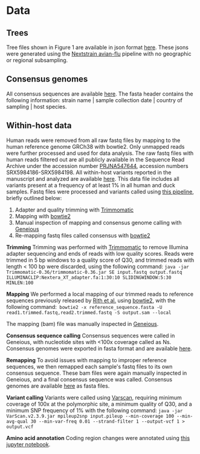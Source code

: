 # Data

## Trees 
Tree files shown in Figure 1 are available in json format [here](https://github.com/blab/h5n1-cambodia/tree/master/data/tree-jsons). These jsons were generated using the [Nextstrain avian-flu](https://github.com/nextstrain/avian-flu) pipeline with no geographic or regional subsampling. 

## Consensus genomes 
All consensus sequences are available [here](https://github.com/blab/h5n1-cambodia/tree/master/data/consensus-genomes). The fasta header contains the following information: strain name | sample collection date | country of sampling | host species. 


## Within-host data  
Human reads were removed from all raw fastq files by mapping to the human reference genome GRCh38 with bowtie2. Only unmapped reads were further processed and used for data analysis. The raw fastq files with human reads filtered out are all publicly available in the Sequence Read Archive under the accession number [PRJNA547644](https://www.ncbi.nlm.nih.gov/sra/?term=PRJNA547644), accession numbers SRX5984186-SRX5984198. All within-host variants reported in the manuscript and analyzed are available [here](https://github.com/blab/h5n1-cambodia/blob/master/data/within-host-variants-1%25.txt). This data file includes all variants present at a frequency of at least 1% in all human and duck samples. Fastq files were processed and variants called using [this pipeline](https://github.com/lmoncla/illumina_pipeline), briefly outlined below: 

1. Adapter and quality trimming with [Trimmomatic](http://www.usadellab.org/cms/?page=trimmomatic )
2. Mapping with [bowtie2](http://bowtie-bio.sourceforge.net/bowtie2/index.shtml)
3. Manual inspection of mapping and consensus genome calling with [Geneious](https://www.geneious.com/) 
4. Re-mapping fastq files called consensus with [bowtie2](http://bowtie-bio.sourceforge.net/bowtie2/index.shtml)


**Trimming**
Trimming was performed with [Trimmomatic](http://www.usadellab.org/cms/?page=trimmomatic ) to remove Illumina adapter sequencing and ends of reads with low quality scores. Reads were trimmed in 5 bp windows to a quality score of Q30, and trimmed reads with length < 100 bp were discarded, using the following command: `java -jar Trimmomatic-0.36/trimmomatic-0.36.jar SE input.fastq output.fastq ILLUMINACLIP:Nextera_XT_adapter.fa:1:30:10 SLIDINGWINDOW:5:30 MINLEN:100`

**Mapping**
We performed a local mapping of our trimmed reads to reference sequences previously released by [Rith et al.](https://jvi.asm.org/content/88/23/13897.long) using [bowtie2](http://bowtie-bio.sourceforge.net/bowtie2/index.shtml), with the following command:` bowtie2 -x reference_sequence.fasta -U read1.trimmed.fastq,read2.trimmed.fastq -S output.sam --local`

The mapping (bam) file was manually inspected in [Geneious](https://www.geneious.com/). 

**Consensus sequence calling**
Consensus sequences were called in Geneious, with nucleotide sites with <100x coverage called as Ns. Consensus genomes were exported in fasta format and are available [here](https://github.com/blab/h5n1-cambodia/tree/master/data/h5n1-consensus-genomes.fasta).

**Remapping**
To avoid issues with mapping to improper reference sequences, we then remapped each sample's fastq files to its own consensus sequence. These bam files were again manually inspected in Geneious, and a final consensus sequence was called. Consensus genomes are available [here](https://github.com/blab/h5n1-cambodia/tree/master/data/consensus-genomes) as fasta files. 

**Variant calling**
Variants were called using [Varscan](http://varscan.sourceforge.net/), requiring  minimum coverage of 100x at the polymorphic site, a minimum quality of Q30, and a minimum SNP frequency of 1% with the following command: `java -jar VarScan.v2.3.9.jar mpileup2snp input.pileup --min-coverage 100 --min-avg-qual 30 --min-var-freq 0.01 --strand-filter 1 --output-vcf 1 > output.vcf`

**Amino acid annotation**
Coding region changes were annotated using [this jupyter notebook](https://github.com/blab/h5n1-cambodia/tree/master/scripts/H5N1_vcf_parser.py).




